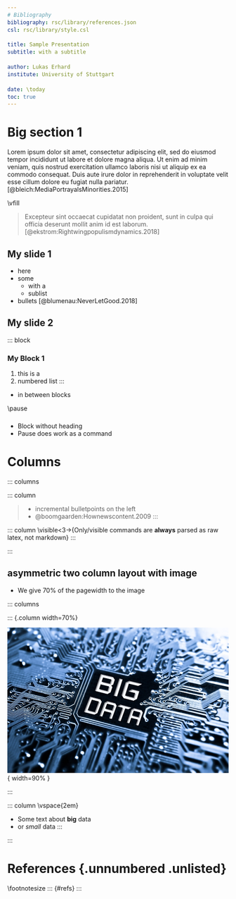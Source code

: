 ```yaml
---
# Bibliography
bibliography: rsc/library/references.json
csl: rsc/library/style.csl

title: Sample Presentation
subtitle: with a subtitle

author: Lukas Erhard
institute: University of Stuttgart

date: \today
toc: true
---
```


# Big section 1

Lorem ipsum dolor sit amet, consectetur adipiscing elit, sed do eiusmod tempor incididunt ut labore et dolore magna aliqua. Ut enim ad minim veniam, quis nostrud exercitation ullamco laboris nisi ut aliquip ex ea commodo consequat. Duis aute irure dolor in reprehenderit in voluptate velit esse cillum dolore eu fugiat nulla pariatur. [@bleich:MediaPortrayalsMinorities.2015]

\vfill

> Excepteur sint occaecat cupidatat non proident, sunt in culpa qui officia deserunt mollit anim id est laborum. [@ekstrom:Rightwingpopulismdynamics.2018]

## My slide 1
- here
- some
    - with a
    - sublist
- bullets [@blumenau:NeverLetGood.2018]

## My slide 2

<!--arbitrary div necessary to be able to close a block-->
::: block
### My Block 1
1. this is a
2. numbered list
:::

- in between blocks

\pause

### 
- Block without heading
- Pause does work as a command


# Columns

::: columns

::: column
> - incremental bulletpoints on the left
> - @boomgaarden:Hownewscontent.2009
:::

::: column
\visible<3->{Only/visible commands are **always** parsed as raw latex, not markdown}
:::

:::

## asymmetric two column layout with image
- We give 70% of the pagewidth to the image

::: columns

::: {.column width=70%}

![This is my image caption](rsc/img/big_data.jpg){ width=90% }

:::

::: column
\vspace{2em}
- Some text about **big** data
- or _small_ data
:::

:::

# References {.unnumbered .unlisted}
<!-- if references are too many, add .allowframebramebreak in the {} above to allow multiple slides of refs.-->
\footnotesize
::: {#refs}
:::

